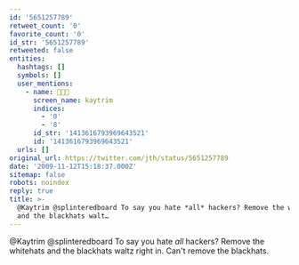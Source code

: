 ```yaml
---
id: '5651257789'
retweet_count: '0'
favorite_count: '0'
id_str: '5651257789'
retweeted: false
entities:
  hashtags: []
  symbols: []
  user_mentions:
    - name: 🧑🏽‍🔬
      screen_name: kaytrim
      indices:
        - '0'
        - '8'
      id_str: '1413616793969643521'
      id: '1413616793969643521'
  urls: []
original_url: https://twitter.com/jth/status/5651257789
date: '2009-11-12T15:18:37.000Z'
sitemap: false
robots: noindex
reply: true
title: >-
  @Kaytrim @splinteredboard To say you hate *all* hackers? Remove the whitehats
  and the blackhats walt…
---
```


@Kaytrim @splinteredboard To say you hate *all* hackers? Remove the whitehats and the blackhats waltz right in. Can't remove the blackhats.